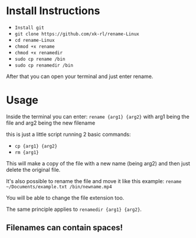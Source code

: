 # Install Instructions
- ```Install git```
- ```git clone https://github.com/xk-rl/rename-Linux```
- ```cd rename-Linux```
- ```chmod +x rename```
- ```chmod +x renamedir```
- ```sudo cp rename /bin```
- ```sudo cp renamedir /bin```

After that you can open your terminal and just enter rename.

# Usage
Inside the terminal you can enter: ```rename {arg1} {arg2}```
with arg1 being the file and arg2 being the new filename

this is just a little script running 2 basic commands:
- ```cp {arg1} {arg2}```
- ```rm {arg1}```

This will make a copy of the file with a new name (being arg2) and then just delete the original file.

It's also possible to rename the file and move it like this example:
```rename ~/Documents/example.txt /bin/newname.mp4```

You will be able to change the file extension too.

The same principle applies to ```renamedir {arg1} {arg2}```.

## Filenames can contain spaces!
